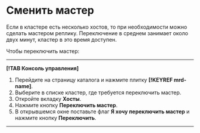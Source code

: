 # Сменить мастер

Если в кластере есть несколько хостов, то при необходимости можно сделать мастером реплику. Переключение в среднем занимает около двух минут, кластер в это время доступен.

Чтобы переключить мастер:

---

**[!TAB Консоль управления]**

1. Перейдите на страницу каталога и нажмите плитку **[!KEYREF mrd-name]**.
1. Выберите в списке кластер, где требуется переключить мастер.
1. Откройте вкладку **Хосты**.
1. Нажмите кнопку **Переключить мастер**.
1. В открывшемся окне поставьте флаг **Я хочу переключить мастер** и нажмите кнопку **Переключить**.

---